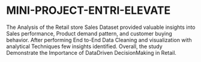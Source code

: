 # MINI-PROJECT-ENTRI-ELEVATE
The Analysis of the Retail store Sales Dataset provided valuable insights into Sales  performance, Product demand pattern, and customer buying behavior. After performing End to-End Data Cleaning and visualization with analytical Techniques few insights identified. Overall, the study Demonstrate the Importance of DataDriven DecisionMaking in Retail.
